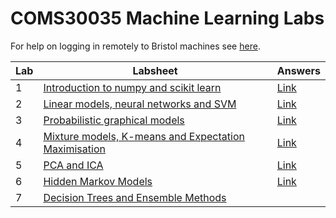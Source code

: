 # COMS30035 Machine Learning Labs


For help on logging in remotely to Bristol machines see [here](https://uob.sharepoint.com/sites/itservices/SitePages/student-remote-desktop.aspx).

| Lab | Labsheet | Answers |
|-----|----------|---------|
| 1   | [Introduction to numpy and scikit learn](lab1/lab1-intro_to_numpy_scikitlearn.ipynb) | [Link](lab1/lab1-intro_to_numpy_scikitlearn_answers.ipynb) |
| 2   | [Linear models, neural networks and SVM](lab2/lab2-linear_models_neural_nets_SVM.ipynb) | [Link](lab2/lab2-linear_models_neural_nets_SVM_answers.ipynb) |
| 3   | [Probabilistic graphical models](lab3/lab3-Bayesian_Networks_MCMC_PyMC3.ipynb) | [Link](lab3/lab3-Bayesian_Networks_MCMC_PyMC3_answers.ipynb) |
| 4   | [Mixture models, K-means and Expectation Maximisation](lab4/lab4-MixtureModels_K-means_Expectation-Maximisation.ipynb) | [Link](lab4/lab4-MixtureModels_K-means_Expectation-Maximisation_answers.ipynb) |
| 5   | [PCA and ICA](lab5/Lab5_PCA_and_ICA.ipynb) | [Link](lab5/Lab5_PCA_and_ICA_answers.ipynb) |
| 6   | [Hidden Markov Models](lab6/Lab_6_HMM.ipynb) | [Link](lab6/Lab_6_HMM_answers.ipynb) |
| 7   | [Decision Trees and Ensemble Methods](lab7/lab7-decision_trees_and_ensembles.ipynb) | |
